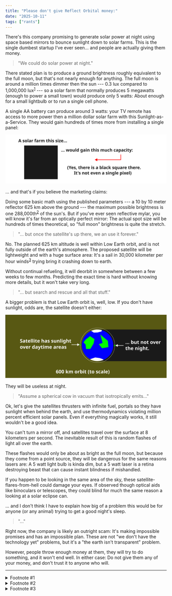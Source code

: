 ```yaml
---
title: "Please don't give Reflect Orbital money:"
date: "2025-10-11"
tags: ["rants"]
---
```


<!-- Sunlight as a service -->

There's this company promising to generate solar power at night using space based mirrors to bounce sunlight down to solar farms. 
This is the single dumbest startup I've ever seen...
and people are actually giving them money.

<!-- Claimed performance is terrible -->

> "We could do solar power at night."

There stated plan is to produce a ground brightness roughly equivalent to the full moon, but that's not nearly enough for anything.
The full moon is around a million times dimmer then the sun --- 0.3 lux compared to 1,000,000 lux<sup><a href=#note1 >1</a></sup> ---
 so a solar farm that normally produces 5 megawatts
(enough to power a small town) would produce only 5 watts:
About enough for a small lightbulb or to run a single cell phone. 

A single AA battery can produce around 3 watts:
your TV remote has access to more power then a million dollar solar farm with this Sunlight-as-a-Service.
They would gain hundreds of times more from installing a single panel:

![](capacity.svg)

... and that's if you believe the marketing claims:

Doing some basic math using the published parameters ---
a 10 by 10 meter reflector 625 km above the ground ---
the maximum possible brightness is one 288,000th<sup><a href=#note2 >2</a></sup> of the sun's. 
But if you've ever seen reflective mylar, you will know it's far from an optically perfect mirror:
The actual spot size will be hundreds of times theoretical, so "full moon" brightness is quite the stretch. 

<!-- Shadows -->

> "... but once the satellite's up there, we an use it forever."

No. The planned 625 km altitude is well within Low Earth orbit, and is not fully outside of the earth's atmosphere. 
The proposed satellite will be lightweight and with a huge surface area:
It's a sail in 30,000 kilometer per hour winds<sup><a href=#note3 >3</a></sup> trying bring it crashing down to earth.

Without continual refueling, it will deorbit in somewhere between a few weeks to few months.
Predicting the exact time is hard without knowing more details, but it won't take very long. 

> "... but search and rescue and all that stuff."

A bigger problem is that Low Earth orbit is, well, low.
If you don't have sunlight, odds are, the satellite doesn't either:

![](shadow.svg)

They will be useless at night.

> "Assume a spherical cow in vacuum that isotropically emits..." 

Ok, let's give the satellites thrusters with infinite fuel, portals so they have sunlight when behind the earth, and use thermodynamics violating million percent efficient solar panels. 
Even if everything magically works, it still wouldn't be a good idea. 

You can't turn a mirror off, and satellites travel over the surface at 8 kilometers per second.
The inevitable result of this is random flashes of light all over the earth. 

These flashes would only be about as bright as the full moon, but because they come from a point source, they will be dangerous for the same reasons lasers are:
A 5 watt light bulb is kinda dim, but a 5 watt laser is a retina destroying beast that can cause instant blindness if mishandled.

If you happen to be looking in the same area of the sky, these satellite-flares-from-hell could damage your eyes. 
If observed though optical aids like binoculars or telescopes, they could blind for much the same reason a looking at a solar eclipse can.

... and I don't think I have to explain how big of a problem this would be for anyone (or any animal) trying to get a good night's sleep. 

> "..." 

Right now, the company is likely an outright scam:
It's making impossible promises and has an impossible plan.
These are not "we don't have the technology yet" problems, but it's a "the earth isn't transparent" problem.

However, people throw enough money at them, they will try to do something, and it won't end well. 
In either case: Do not give them any of your money, and don't trust it to anyone who will. 

--- 

<details>
<summary>Footnote #1</summary>
<div id=note1>

<b>[1]:</b> Yes, I know that 100,000 / 0.3 is just above 300 thousand, not a million. 
But this is not a calculation where a factor of 3 in either direction would change anything. 

This is the same reason you can safely ignore anyone talking about "percentage increases" in solar panel efficiency:
It's not a matter of a few percent, but that the idea won't work by a factor of several hundred thousand. 

</div>
</details>

<details>
<summary>Footnote #2</summary>
<br>
<div id=note2>

<b>[2]:</b> Per the conservation of etendue, the spot size produced by a perfect mirror is limited by the angular size of the light source:

```txt
Beam diameter = Angular size of the sun [radians] * Satalite height
Beam diameter = 0.5 [deg] * pi/180 [radians/deg] * 625 [km]
Beam diameter = 5.45 [km]
```

The rest is just some simple geometry:

```txt
Spot area = pi * (diameter / 2)^2
Spot area = pi * (5.45 [km] / 2)^2
Spot area = 23.3 [km^2]

Relative dimness = Spot area / Satalite area
Relative dimness = 23.3 [km^2] / (10 [m] * 10 [m])
Relative dimness = 23.3 [km^2] / 100 [m^2]
Relative dimness = 23.3 [km^2] / 0.0001 [km^2]
Relative dimness = 233,000
```

</div>
</details>

<details>
<summary>Footnote #3</summary>
<div id=note3>

<b>[3]:</b> Satellites don't stay up because they are too far to experience gravity:
They stay up because they are moving so fast that they fall and <em>miss the ground</em>.

The lower a satellite is, the less time it has before hitting the atmosphere, so the faster it has to move.
In Low Earth orbit, the needed speed is around 8 kilometers per second, or 30,000 kilometers per hour. 

</div>
</details>
